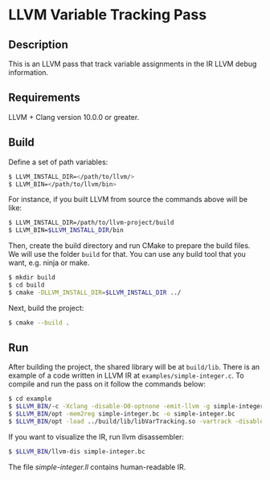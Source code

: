# LLVM Variable Tracking Pass

## Description
This is an LLVM pass that track variable assignments in the IR LLVM debug information. 

## Requirements
LLVM + Clang version 10.0.0 or greater.

## Build
Define a set of path variables:

```bash
$ LLVM_INSTALL_DIR=</path/to/llvm/>
$ LLVM_BIN=</path/to/llvm/bin>
```

For instance, if you built LLVM from source the commands above
will be like:

```bash
$ LLVM_INSTALL_DIR=/path/to/llvm-project/build
$ LLVM_BIN=$LLVM_INSTALL_DIR/bin
```


Then, create the build directory and run CMake to prepare the build files. We will use the
folder `build` for that. You can use any build tool that you
want, e.g. ninja or make.

```bash
$ mkdir build
$ cd build
$ cmake -DLLVM_INSTALL_DIR=$LLVM_INSTALL_DIR ../
```

Next, build the project:

```bash
$ cmake --build .
```

## Run
After building the project, the shared library will be at
`build/lib`. There is an example of a code written in LLVM IR at
`examples/simple-integer.c`. To compile and run the pass on it
follow the commands below:

```bash
$ cd example
$ $LLVM_BIN/-c -Xclang -disable-O0-optnone -emit-llvm -g simple-integer.c -o simple-integer.bc
$ $LLVM_BIN/opt -mem2reg simple-integer.bc -o simple-integer.bc
$ $LLVM_BIN/opt -load ../build/lib/libVarTracking.so -vartrack -disable-output simple-integer.bc
```
If you want to visualize the IR, run llvm disassembler:
```bash
$ $LLVM_BIN/llvm-dis simple-integer.bc
```
The file *simple-integer.ll* contains human-readable IR.


